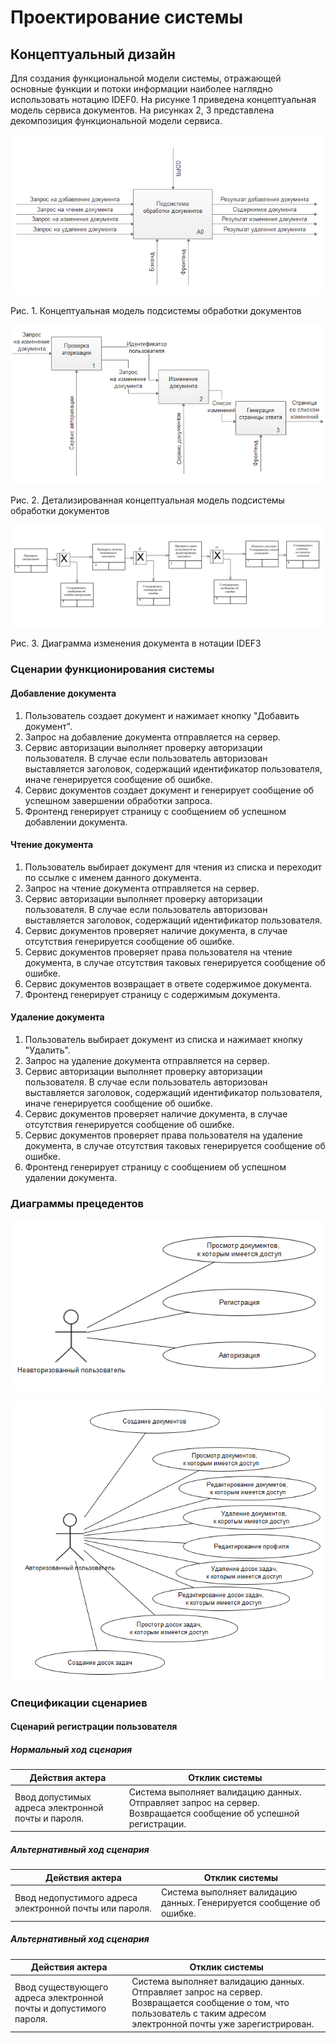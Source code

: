 
# Проектирование системы

## Концептуальный дизайн

Для создания функциональной модели системы, отражающей основные функции и потоки информации наиболее наглядно использовать нотацию IDEF0. На рисунке 1 приведена концептуальная модель сервиса документов. На рисунках 2, 3 представлена декомпозиция функциональной модели сервиса.

![Alt text](https://github.com/studtool/assignment/blob/master/A0.png)

Рис. 1. Концептуальная модель подсистемы обработки документов

![Alt text](https://github.com/studtool/assignment/blob/master/A1-A3.PNG)

Рис. 2. Детализированная концептуальная модель подсистемы обработки документов

![Alt text](https://github.com/studtool/assignment/blob/master/IDEF3.png)

Рис. 3. Диаграмма изменения документа в нотации IDEF3

### Сценарии функционирования системы

#### Добавление документа

1. Пользователь создает документ и нажимает кнопку "Добавить документ".
2. Запрос на добавление документа отправляется на сервер.
3. Сервис авторизации выполняет проверку авторизации пользователя. В случае если пользователь авторизован выставляется заголовок, содержащий идентификатор пользователя, иначе генерируется сообщение об ошибке.
4. Сервис документов создает документ и генерирует сообщение об успешном завершении обработки запроса.
5. Фронтенд генерирует страницу с сообщением об успешном добавлении документа.

#### Чтение документа

1. Пользователь выбирает документ для чтения из списка и переходит по ссылке с именем данного документа.
2. Запрос на чтение документа отправляется на сервер.
3. Сервис авторизации выполняет проверку авторизации пользователя. В случае если пользователь авторизован выставляется заголовок, содержащий идентификатор пользователя.
4. Сервис документов проверяет наличие документа, в случае отсутствия генерируется сообщение об ошибке.
5. Сервис документов проверяет права пользователя на чтение документа, в случае отсутствия таковых генерируется сообщение об ошибке.
6. Сервис документов возвращает в ответе содержимое документа.
5. Фронтенд генерирует страницу с содержимым документа.

#### Удаление документа

1. Пользователь выбирает документ из списка и нажимает кнопку "Удалить".
2. Запрос на удаление документа отправляется на сервер.
3. Сервис авторизации выполняет проверку авторизации пользователя. В случае если пользователь авторизован выставляется заголовок, содержащий идентификатор пользователя, иначе генерируется сообщение об ошибке.
4. Сервис документов проверяет наличие документа, в случае отсутствия генерируется сообщение об ошибке.
5. Сервис документов проверяет права пользователя на удаление документа, в случае отсутствия таковых генерируется сообщение об ошибке.
6. Фронтенд генерирует страницу с сообщением об успешном удалении документа.

### Диаграммы прецедентов

![Alt text](https://github.com/studtool/assignment/blob/master/WithoutAuth.PNG)

![Alt text](https://github.com/studtool/assignment/blob/master/WithAuth.PNG)

### Спецификации сценариев

#### Сценарий регистрации пользователя

##### Нормальный ход сценария
| Действия актера | Отклик системы |
| --------------- | -------------- |
| Ввод допустимых адреса электронной почты и пароля. | Система выполняет валидацию данных. Отправляет запрос на сервер. Возвращается сообщение об успешной регистрации. |

##### Альтернативный ход сценария
| Действия актера | Отклик системы |
| --------------- | -------------- |
| Ввод недопустимого адреса электронной почты или пароля. | Система выполняет валидацию данных. Генерируется сообщение об ошибке. |

##### Альтернативный ход сценария
| Действия актера | Отклик системы |
| --------------- | -------------- |
| Ввод существующего адреса электронной почты и допустимого пароля. | Система выполняет валидацию данных. Отправляет запрос на сервер. Возвращается сообщение о том, что пользователь с таким адресом электронной почты уже зарегистрирован. |
